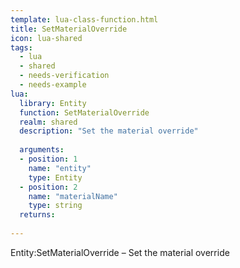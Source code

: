 ```yaml
---
template: lua-class-function.html
title: SetMaterialOverride
icon: lua-shared
tags:
  - lua
  - shared
  - needs-verification
  - needs-example
lua:
  library: Entity
  function: SetMaterialOverride
  realm: shared
  description: "Set the material override"
  
  arguments:
  - position: 1
    name: "entity"
    type: Entity
  - position: 2
    name: "materialName"
    type: string
  returns:
    
---
```


<div class="lua__search__keywords">
Entity:SetMaterialOverride &#x2013; Set the material override
</div>
